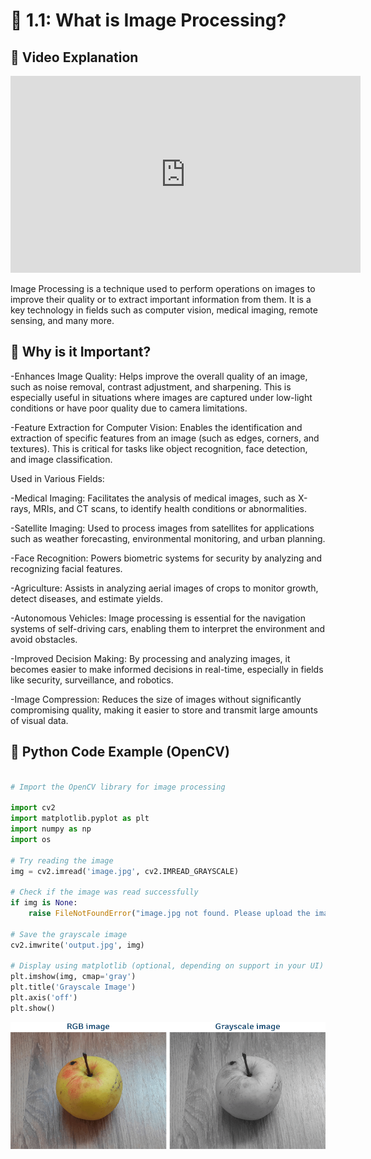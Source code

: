 # 📘  1.1: What is Image Processing?
## 🎥 Video Explanation

<iframe 
  width="560" 
  height="315" 
  src="https://www.youtube.com/embed/ULdBjGoqjeU" 
  title="YouTube video player" 
  frameborder="0" 
  allow="accelerometer; autoplay; clipboard-write; encrypted-media; gyroscope; picture-in-picture; web-share" 
  allowfullscreen>
</iframe>


Image Processing is a technique used to perform operations on images to improve their quality or to extract important information from them. It is a key technology in fields such as computer vision, medical imaging, remote sensing, and many more.

## 🧠 Why is it Important?
-Enhances Image Quality: Helps improve the overall quality of an image, such as noise removal, contrast adjustment, and sharpening. This is especially useful in situations where images are captured under low-light conditions or have poor quality due to camera limitations.

-Feature Extraction for Computer Vision: Enables the identification and extraction of specific features from an image (such as edges, corners, and textures). This is critical for tasks like object recognition, face detection, and image classification.

Used in Various Fields:

-Medical Imaging: Facilitates the analysis of medical images, such as X-rays, MRIs, and CT scans, to identify health conditions or abnormalities.

-Satellite Imaging: Used to process images from satellites for applications such as weather forecasting, environmental monitoring, and urban planning.

-Face Recognition: Powers biometric systems for security by analyzing and recognizing facial features.

-Agriculture: Assists in analyzing aerial images of crops to monitor growth, detect diseases, and estimate yields.

-Autonomous Vehicles: Image processing is essential for the navigation systems of self-driving cars, enabling them to interpret the environment and avoid obstacles.

-Improved Decision Making: By processing and analyzing images, it becomes easier to make informed decisions in real-time, especially in fields like security, surveillance, and robotics.

-Image Compression: Reduces the size of images without significantly compromising quality, making it easier to store and transmit large amounts of visual data.



## 🧪 Python Code Example (OpenCV)
```python

# Import the OpenCV library for image processing

import cv2
import matplotlib.pyplot as plt
import numpy as np
import os

# Try reading the image
img = cv2.imread('image.jpg', cv2.IMREAD_GRAYSCALE)

# Check if the image was read successfully
if img is None:
    raise FileNotFoundError("image.jpg not found. Please upload the image before running the code.")

# Save the grayscale image
cv2.imwrite('output.jpg', img)

# Display using matplotlib (optional, depending on support in your UI)
plt.imshow(img, cmap='gray')
plt.title('Grayscale Image')
plt.axis('off')
plt.show()

```
![alt](photows/rgb_image_converted_to_grayscale_image_using_opencv.png)


